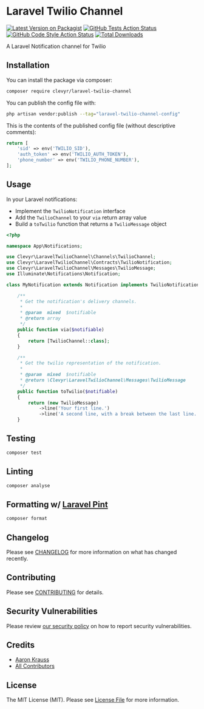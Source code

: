 # Laravel Twilio Channel

[![Latest Version on Packagist](https://img.shields.io/packagist/v/clevyr/laravel-twilio-channel.svg?style=flat-square)](https://packagist.org/packages/clevyr/laravel-twilio-channel)
[![GitHub Tests Action Status](https://img.shields.io/github/workflow/status/clevyr/laravel-twilio-channel/run-tests?label=tests)](https://github.com/clevyr/laravel-twilio-channel/actions?query=workflow%3Arun-tests+branch%3Amain)
[![GitHub Code Style Action Status](https://img.shields.io/github/workflow/status/clevyr/laravel-twilio-channel/Fix%20PHP%20code%20style%20issues?label=code%20style)](https://github.com/clevyr/laravel-twilio-channel/actions?query=workflow%3A"Fix+PHP+code+style+issues"+branch%3Amain)
[![Total Downloads](https://img.shields.io/packagist/dt/clevyr/laravel-twilio-channel.svg?style=flat-square)](https://packagist.org/packages/clevyr/laravel-twilio-channel)

A Laravel Notification channel for Twilio

## Installation

You can install the package via composer:

```bash
composer require clevyr/laravel-twilio-channel
```

You can publish the config file with:

```bash
php artisan vendor:publish --tag="laravel-twilio-channel-config"
```

This is the contents of the published config file (without descriptive comments):

```php
return [
    'sid' => env('TWILIO_SID'),
    'auth_token' => env('TWILIO_AUTH_TOKEN'),
    'phone_number' => env('TWILIO_PHONE_NUMBER'),
];
```

## Usage

In your Laravel notifications:
* Implement the `TwilioNotification` interface
* Add the `TwilioChannel` to your `via` return array value
* Build a `toTwilio` function that returns a `TwilioMessage` object

```php
<?php

namespace App\Notifications;

use Clevyr\LaravelTwilioChannel\Channels\TwilioChannel;
use Clevyr\LaravelTwilioChannel\Contracts\TwilioNotification;
use Clevyr\LaravelTwilioChannel\Messages\TwilioMessage;
use Illuminate\Notifications\Notification;

class MyNotification extends Notification implements TwilioNotification {

    /**
     * Get the notification's delivery channels.
     *
     * @param  mixed  $notifiable
     * @return array
     */
    public function via($notifiable)
    {
        return [TwilioChannel::class];
    }

    /**
     * Get the twilio representation of the notification.
     *
     * @param  mixed  $notifiable
     * @return \Clevyr\LaravelTwilioChannel\Messages\TwilioMessage
     */
    public function toTwilio($notifiable)
    {
        return (new TwilioMessage)
            ->line('Your first line.')
            ->line('A second line, with a break between the last line.');
    }
```

## Testing

```bash
composer test
```

## Linting

```bash
composer analyse
```

## Formatting w/ [Laravel Pint](https://laravel.com/docs/9.x/pint)

```bash
composer format
```

## Changelog

Please see [CHANGELOG](CHANGELOG.md) for more information on what has changed recently.

## Contributing

Please see [CONTRIBUTING](CONTRIBUTING.md) for details.

## Security Vulnerabilities

Please review [our security policy](../../security/policy) on how to report security vulnerabilities.

## Credits

- [Aaron Krauss](https://github.com/thecodeboss)
- [All Contributors](../../contributors)

## License

The MIT License (MIT). Please see [License File](LICENSE.md) for more information.
